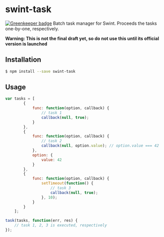 # swint-task

[![Greenkeeper badge](https://badges.greenkeeper.io/Knowre-Dev/swint-task.svg)](https://greenkeeper.io/)
Batch task manager for Swint. Proceeds the tasks one-by-one, respectively.

**Warning: This is not the final draft yet, so do not use this until its official version is launched**

## Installation
```sh
$ npm install --save swint-task
```

## Usage
```javascript
var tasks = [
		{
			func: function(option, callback) {
				// task 1
				callback(null, true);
			}
		},
		{
			func: function(option, callback) {
				// task 2
				callback(null, option.value); // option.value === 42
			},
			option: {
				value: 42
			}
		},
		{
			func: function(option, callback) {
				setTimeout(function() {
					// task 3
					callback(null, true);
				}, 10);
			}
		}
	];

task(tasks, function(err, res) {
	// task 1, 2, 3 is executed, respectively
});

```
